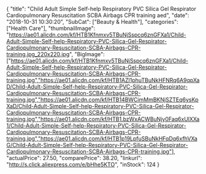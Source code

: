 {
	"title": "Child Adult Simple Self-help Respiratory PVC Silica Gel Respirator Cardiopulmonary Resuscitation SCBA Airbags CPR training aed",
	"date": "2018-10-31 10:30:20",
	"SubCat": ["Beauty & Health"],
	"categories": ["Health Care"],
	"thumbnailImage": "https://ae01.alicdn.com/kf/HTB1Kfnmxv5TBuNjSspcq6znGFXa1/Child-Adult-Simple-Self-help-Respiratory-PVC-Silica-Gel-Respirator-Cardiopulmonary-Resuscitation-SCBA-Airbags-CPR-training.jpg_220x220.jpg",
	"BigImage": ["https://ae01.alicdn.com/kf/HTB1Kfnmxv5TBuNjSspcq6znGFXa1/Child-Adult-Simple-Self-help-Respiratory-PVC-Silica-Gel-Respirator-Cardiopulmonary-Resuscitation-SCBA-Airbags-CPR-training.jpg","https://ae01.alicdn.com/kf/HTB1AZl1phuTBuNkHFNRq6A9qpXaD/Child-Adult-Simple-Self-help-Respiratory-PVC-Silica-Gel-Respirator-Cardiopulmonary-Resuscitation-SCBA-Airbags-CPR-training.jpg","https://ae01.alicdn.com/kf/HTB14BWCimMmBKNjSZTEq6ysKpXaD/Child-Adult-Simple-Self-help-Respiratory-PVC-Silica-Gel-Respirator-Cardiopulmonary-Resuscitation-SCBA-Airbags-CPR-training.jpg","https://ae01.alicdn.com/kf/HTB1.bzWxACWBuNjy0Faq6xUlXXa1/Child-Adult-Simple-Self-help-Respiratory-PVC-Silica-Gel-Respirator-Cardiopulmonary-Resuscitation-SCBA-Airbags-CPR-training.jpg","https://ae01.alicdn.com/kf/HTB1p19LpfuSBuNkHFqDq6xfhVXaG/Child-Adult-Simple-Self-help-Respiratory-PVC-Silica-Gel-Respirator-Cardiopulmonary-Resuscitation-SCBA-Airbags-CPR-training.jpg"],
	"actualPrice": 27.50,
	"comparePrice": 38.20,
	"linkurl": "http://s.click.aliexpress.com/e/bHhe5KTO",
	"inStock": 124
}
